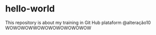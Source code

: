 # hello-world
This repository is about my training in Git Hub plataform
@alteração10
WOWOWOWWOWOWOWOWOWOWOW
